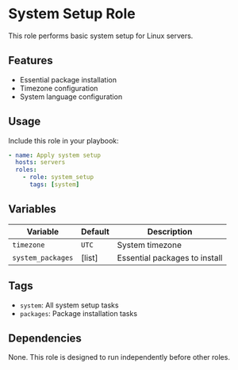 # System Setup Role

This role performs basic system setup for Linux servers.

## Features

- Essential package installation
- Timezone configuration
- System language configuration

## Usage

Include this role in your playbook:

```yaml
- name: Apply system setup
  hosts: servers
  roles:
    - role: system_setup
      tags: [system]
```

## Variables

| Variable | Default | Description |
|----------|---------|-------------|
| `timezone` | `UTC` | System timezone |
| `system_packages` | [list] | Essential packages to install |

## Tags

- `system`: All system setup tasks
- `packages`: Package installation tasks

## Dependencies

None. This role is designed to run independently before other roles.